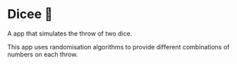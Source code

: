 # Dicee 🎲

A app that simulates the throw of two dice.

This app uses randomisation algorithms to provide 
different combinations of numbers on each throw.
